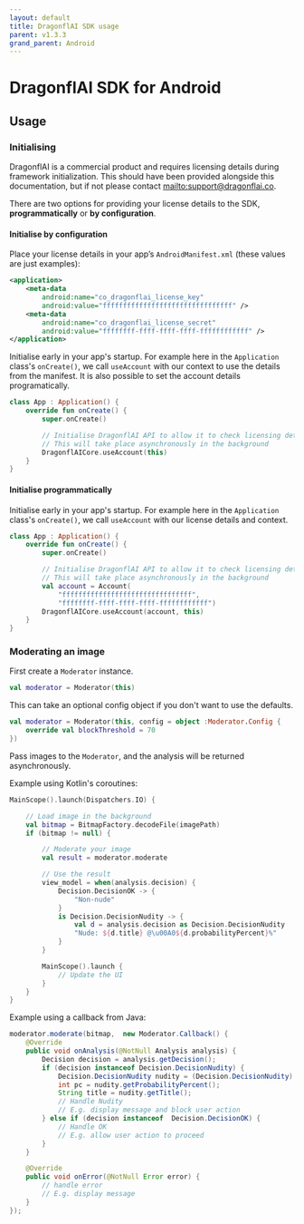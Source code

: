 ```yaml
---
layout: default
title: DragonflAI SDK usage
parent: v1.3.3
grand_parent: Android
---
```

# DragonflAI SDK for Android

## Usage

### Initialising

DragonflAI is a commercial product and requires licensing details during framework initialization. This should have been provided alongside this documentation, but if not please contact <mailto:support@dragonflai.co>.

There are two options for providing your license details to the SDK, **programmatically** or **by configuration**.

#### Initialise by configuration
Place your license details in your app’s `AndroidManifest.xml` (these values are just examples):

```xml
<application>
	<meta-data
        android:name="co_dragonflai_license_key"
        android:value="ffffffffffffffffffffffffffffffff" />
    <meta-data
        android:name="co_dragonflai_license_secret"
        android:value="ffffffff-ffff-ffff-ffff-ffffffffffff" />
</application>
```

Initialise early in your app's startup. For example here in the `Application` class's `onCreate()`, we call `useAccount` with our context to use the details from the manifest. It is also possible to set the account details programatically.

```kotlin
class App : Application() {
    override fun onCreate() {
        super.onCreate()

        // Initialise DragonflAI API to allow it to check licensing details
        // This will take place asynchronously in the background
        DragonflAICore.useAccount(this)
    }
}
```

#### Initialise programmatically

Initialise early in your app's startup.
For example here in the `Application` class's `onCreate()`, we call `useAccount` with our license details and context.


```kotlin
class App : Application() {
    override fun onCreate() {
        super.onCreate()

        // Initialise DragonflAI API to allow it to check licensing details
        // This will take place asynchronously in the background
        val account = Account(
            "ffffffffffffffffffffffffffffffff",
            "ffffffff-ffff-ffff-ffff-ffffffffffff")
        DragonflAICore.useAccount(account, this)
    }
}
```


### Moderating an image

First create a `Moderator` instance.

```kotlin
val moderator = Moderator(this)
```

This can take an optional config object if you don't want to use the defaults.

```kotlin
val moderator = Moderator(this, config = object :Moderator.Config {
    override val blockThreshold = 70
})
```

Pass images to the `Moderator`, and the analysis will be returned asynchronously.

Example using Kotlin's coroutines:

```kotlin
MainScope().launch(Dispatchers.IO) {

    // Load image in the background
    val bitmap = BitmapFactory.decodeFile(imagePath)
    if (bitmap != null) {

        // Moderate your image
        val result = moderator.moderate

        // Use the result
        view_model = when(analysis.decision) {
            Decision.DecisionOK -> {
                "Non-nude"
            }
            is Decision.DecisionNudity -> {
                val d = analysis.decision as Decision.DecisionNudity
                "Nude: ${d.title} @\u00A0${d.probabilityPercent}%"
            }
        }

        MainScope().launch {
            // Update the UI
        }
    }
}
```

Example using a callback from Java:

```java
moderator.moderate(bitmap,  new Moderator.Callback() {
    @Override
    public void onAnalysis(@NotNull Analysis analysis) {
        Decision decision = analysis.getDecision();
        if (decision instanceof Decision.DecisionNudity) {
            Decision.DecisionNudity nudity = (Decision.DecisionNudity) decision;
            int pc = nudity.getProbabilityPercent();
            String title = nudity.getTitle();
            // Handle Nudity
            // E.g. display message and block user action
        } else if (decision instanceof  Decision.DecisionOK) {
            // Handle OK
            // E.g. allow user action to proceed
        }
    }

    @Override
    public void onError(@NotNull Error error) {
        // handle error
        // E.g. display message
    }
});
```


